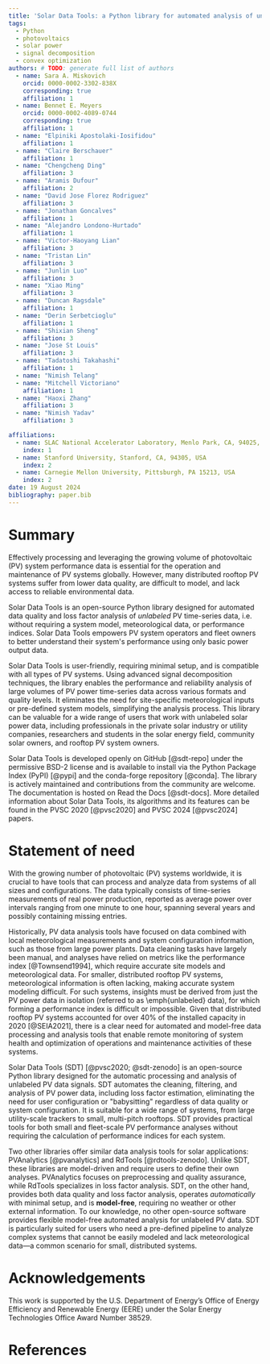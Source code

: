 ```yaml
---
title: 'Solar Data Tools: a Python library for automated analysis of unlabeled PV data'
tags:
  - Python
  - photovoltaics
  - solar power
  - signal decomposition
  - convex optimization
authors: # TODO: generate full list of authors
  - name: Sara A. Miskovich
    orcid: 0000-0002-3302-838X
    corresponding: true
    affiliation: 1
  - name: Bennet E. Meyers
    orcid: 0000-0002-4089-0744
    corresponding: true
    affiliation: 1
  - name: "Elpiniki Apostolaki-Iosifidou"
    affiliation: 1
  - name: "Claire Berschauer"
    affiliation: 1
  - name: "Chengcheng Ding"
    affiliation: 3
  - name: "Aramis Dufour"
    affiliation: 2
  - name: "David Jose Florez Rodriguez"
    affiliation: 3
  - name: "Jonathan Goncalves"
    affiliation: 1
  - name: "Alejandro Londono-Hurtado"
    affiliation: 1
  - name: "Victor-Haoyang Lian"
    affiliation: 3
  - name: "Tristan Lin"
    affiliation: 3
  - name: "Junlin Luo"
    affiliation: 3
  - name: "Xiao Ming"
    affiliation: 3
  - name: "Duncan Ragsdale"
    affiliation: 1
  - name: "Derin Serbetcioglu"
    affiliation: 1
  - name: "Shixian Sheng"
    affiliation: 3
  - name: "Jose St Louis"
    affiliation: 3
  - name: "Tadatoshi Takahashi"
    affiliation: 1
  - name: "Nimish Telang"
  - name: "Mitchell Victoriano"
    affiliation: 1
  - name: "Haoxi Zhang"
    affiliation: 3
  - name: "Nimish Yadav"
    affiliation: 3

affiliations:
  - name: SLAC National Accelerator Laboratory, Menlo Park, CA, 94025, USA
    index: 1
  - name: Stanford University, Stanford, CA, 94305, USA
    index: 2
  - name: Carnegie Mellon University, Pittsburgh, PA 15213, USA
    index: 2
date: 19 August 2024
bibliography: paper.bib
---
```


# Summary

[//]: # (high level summary, for non expert audience)

Effectively processing and leveraging the growing volume of photovoltaic (PV) system performance data is essential for
the operation and maintenance of PV systems globally. However, many distributed rooftop PV systems suffer from lower
data quality, are difficult to model, and lack access to reliable environmental data.

Solar Data Tools is an open-source Python library designed for automated data quality and loss factor
analysis of _unlabeled_ PV time-series data, i.e. without requiring a system model, meteorological 
data, or performance indices. Solar Data Tools empowers PV system operators and fleet 
owners to better understand their system's performance using only basic power output data.

Solar Data Tools is user-friendly, requiring minimal setup, and is compatible with all types of PV systems. Using 
advanced signal decomposition techniques, the library enables the performance and reliability analysis of large
volumes of PV power time-series data across various formats and quality levels. It eliminates the need for site-specific
meteorological inputs or pre-defined system models, simplifying the analysis process.  This library can be valuable 
for a wide range of users that work with unlabeled solar power data, including 
professionals in the private solar industry or utility companies, researchers and students in the solar energy field, 
community solar owners, and rooftop PV system owners.

Solar Data Tools is developed openly on GitHub [@sdt-repo] under the permissive BSD-2 license and is available to 
install via the Python Package Index (PyPI) [@pypi] and the conda-forge repository [@conda]. The library is actively 
maintained and contributions
from the community are welcome. The documentation is hosted on Read the Docs [@sdt-docs]. More detailed information 
about Solar Data Tools, its algorithms and 
its features can be found in the PVSC 2020 [@pvsc2020] and PVSC 2024 [@pvsc2024] papers.

# Statement of need

With the growing number of photovoltaic (PV) systems worldwide,
it is crucial to have tools that can process and analyze data
from systems of all sizes and configurations. The data
typically consists of time-series measurements of real
power production, reported as average power over intervals ranging from
one minute to one hour, spanning several years and possibly
containing missing entries.

Historically, PV data analysis tools have focused on data combined
with local meteorological measurements and system configuration
information, such as those from large power plants. Data cleaning tasks
have largely been manual, and analyses have relied on metrics like the
performance index [@Townsend1994], which require accurate site models and
meteorological data. For smaller, distributed rooftop PV systems,
meteorological information is often lacking, making accurate system
modeling difficult. For such systems, insights must be derived from just
the PV power data in isolation (referred to as \emph{unlabeled} data),
for which forming a performance index is difficult or impossible. Given
that distributed rooftop PV systems accounted for over 40\% of the
installed capacity in 2020 [@SEIA2021], there is a clear need for
automated and model-free data processing and analysis tools that
enable remote monitoring of system health and optimization of operations
and maintenance activities of these systems.

[//]: #
Solar Data Tools (SDT) [@pvsc2020; @sdt-zenodo] is an open-source Python
library designed for the automatic processing and analysis of unlabeled PV
data signals. SDT automates the cleaning, filtering, and analysis of PV power
data, including loss factor estimation, eliminating the need for user
configuration or "babysitting" regardless of data quality or system
configuration. It is suitable for a wide range of systems, from large
utility-scale trackers to small, multi-pitch rooftops. SDT provides practical
tools for both small and fleet-scale PV performance analyses without
requiring the calculation of performance indices for each system.

Two other libraries offer similar data analysis tools for solar applications:
PVAnalytics [@pvanalytics] and RdTools [@rdtools-zenodo]. Unlike SDT,
these libraries are model-driven and require users to define their own analyses.
PVAnalytics focuses on preprocessing and quality assurance, while RdTools specializes in
loss factor analysis. SDT, on the other hand, provides both data quality and
loss factor analysis, operates _automatically_ with minimal setup, and is
**model-free**, requiring no weather or other external information. To our knowledge, no other open-source software 
provides flexible model-free automated analysis for unlabeled PV data. 
SDT is particularly suited for users who need a pre-defined pipeline to analyze
complex systems that cannot be easily modeled and lack meteorological data—a
common scenario for small, distributed systems.

# Acknowledgements

This work is supported by the U.S. Department of Energy’s Office of
Energy Efficiency and Renewable Energy (EERE) under the Solar Energy
Technologies Office Award Number 38529.

# References
